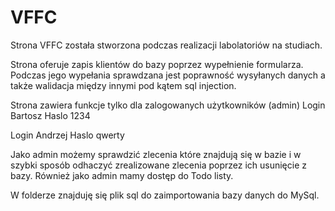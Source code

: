 # VFFC
Strona VFFC została stworzona podczas realizacji labolatoriów na studiach.

Strona oferuje zapis klientów do bazy poprzez wypełnienie formularza. Podczas jego wypełania sprawdzana jest poprawność wysyłanych danych a także walidacja między innymi pod kątem sql injection.

Strona zawiera funkcje tylko dla zalogowanych użytkowników (admin) Login Bartosz Haslo 1234

Login Andrzej Haslo qwerty

Jako admin możemy sprawdzić zlecenia które znajdują się w bazie i w szybki sposób odhaczyć zrealizowane zlecenia poprzez ich usunięcie z bazy. Również jako admin mamy dostęp do Todo listy.

W folderze znajduję się plik sql do zaimportowania bazy danych do MySql.
